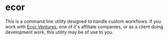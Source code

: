 # ecor

This is a command line utility designed to handle custom workflows. If you work with [Ecor Ventures](http://ecorventures.com), one of it's affiliate companies, or as a client doing development work, this
utility may be of use to you.